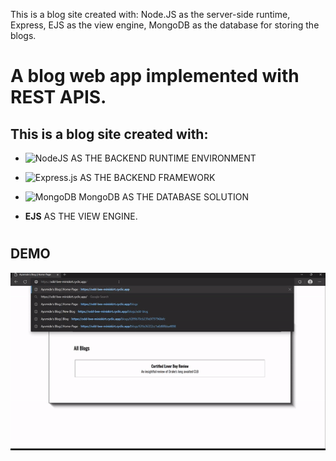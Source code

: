 This is a blog site created with:
Node.JS as the server-side runtime,
Express,
EJS as the view engine,
MongoDB as the database for storing the blogs.


# A blog web app implemented with REST APIS.

## This is a blog site created with:
* ![NodeJS](https://img.shields.io/badge/node.js-6DA55F?style=for-the-badge&logo=node.js&logoColor=white) AS THE BACKEND RUNTIME ENVIRONMENT

* ![Express.js](https://img.shields.io/badge/express.js-%23404d59.svg?style=for-the-badge&logo=express&logoColor=%2361DAFB) AS THE BACKEND FRAMEWORK

* ![MongoDB](https://img.shields.io/badge/MongoDB-%234ea94b.svg?style=for-the-badge&logo=mongodb&logoColor=black) MongoDB AS THE DATABASE SOLUTION

* __EJS__ AS THE VIEW ENGINE.


#

## DEMO

![Demo Video](/ezgif-1-cd60d6b351.gif)